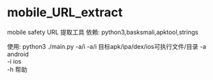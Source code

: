 # mobile_URL_extract
mobile safety
URL 提取工具 
依赖:
python3,basksmali,apktool,strings

使用:
python3 ./main.py -a/i <FilePath>
-a/i 目标apk/ipa/dex/ios可执行文件/目录
-a android  
-i ios   
-h 帮助


